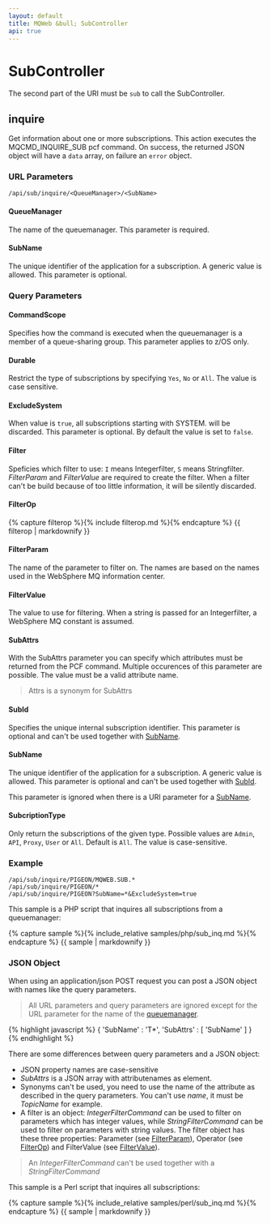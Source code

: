 ```yaml
---
layout: default
title: MQWeb &bull; SubController
api: true
---
```

SubController
=============

The second part of the URI must be `sub` to call the SubController.

## <a name="inquire"></a>inquire
Get information about one or more subscriptions. This action executes the
MQCMD_INQUIRE_SUB pcf command. On success, the returned JSON 
object will have a `data` array, on failure an `error` object.

### <a name="inquireUrl"></a>URL Parameters
`/api/sub/inquire/<QueueManager>/<SubName>`

#### <a name="inquireUrlQueueManager"></a>QueueManager
The name of the queuemanager. This parameter is required.

#### <a name="inquireUrlSubName"></a>SubName
The unique identifier of the application for a subscription. A generic
value is allowed. This parameter is optional.

### <a name="inquireQuery"></a>Query Parameters

#### <a name="inquireQueryCommandScope"></a>CommandScope
Specifies how the command is executed when the queuemanager is a member of a
queue-sharing group. This parameter applies to z/OS only.

#### <a name="inquireQueryDurable"></a>Durable
Restrict the type of subscriptions by specifying `Yes`, `No` or `All`. The
value is case sensitive.

#### <a name="inquireQueryExcludeSystem"></a>ExcludeSystem
When value is `true`, all subscriptions starting with SYSTEM. will be discarded.
This parameter is optional. By default the value is set to `false`.

#### <a name="inquireQueryFilter"></a>Filter
Speficies which filter to use: `I` means Integerfilter, `S` means Stringfilter.
*FilterParam* and *FilterValue* are required to create the filter. When a
filter can't be build because of too little information, it will be silently
discarded.

#### <a name="inquireQueryFilterOp"></a>FilterOp
{% capture filterop %}{% include filterop.md %}{% endcapture %}
{{ filterop | markdownify }}

#### <a name="inquireQueryFilterParam"></a>FilterParam
The name of the parameter to filter on. The names are based on the names used
in the WebSphere MQ information center.

#### <a name="inquireQueryFilterValue"></a>FilterValue
The value to use for filtering. When a string is passed for an Integerfilter,
a WebSphere MQ constant is assumed.

#### <a name="inquireQuerySubAttrs"></a>SubAttrs
With the SubAttrs parameter you can specify which attributes must be
returned from the PCF command. Multiple occurences of this parameter
are possible. The value must be a valid attribute name.

> Attrs is a synonym for SubAttrs

#### <a name="inquireQuerySubId"></a>SubId
Specifies the unique internal subscription identifier. This parameter is
optional and can't be used together with [SubName](#inquireQuerySubName).

#### <a name="inquireQuerySubName"></a>SubName
The unique identifier of the application for a subscription. A generic
value is allowed. This parameter is optional and can't be used together with
[SubId](#inquireQuerySubId).

This parameter is ignored when there is a URI parameter for a
[SubName](#inquireUrlSubName).

#### <a name="inquireQuerySubcriptionType"></a>SubcriptionType
Only return the subscriptions of the given type. Possible values are `Admin`,
`API`, `Proxy`, `User` or `All`. Default is `All`. The value is case-sensitive.

### <a name="inquireExample"></a>Example

`/api/sub/inquire/PIGEON/MQWEB.SUB.*`  
`/api/sub/inquire/PIGEON/*`  
`/api/sub/inquire/PIGEON?SubName=*&ExcludeSystem=true`  

This sample is a PHP script that inquires all subscriptions from a queuemanager:

{% capture sample %}{% include_relative samples/php/sub_inq.md %}{% endcapture %}
{{ sample | markdownify }}

### <a name="inquireJSON"></a>JSON Object
When using an application/json POST request you can post a JSON object with
names like the query parameters.

> All URL parameters and query parameters are ignored except for the URL parameter for
> the name of the [queuemanager](#inquireUrlQueueManager).

{% highlight javascript %}
    {
      'SubName' : 'T*',
      'SubAttrs' : [
        'SubName'
      ]
    }
{% endhighlight %}

There are some differences between query parameters and a JSON object:

+ JSON property names are case-sensitive
+ *SubAttrs* is a JSON array with attributenames as element.
+ Synonyms can't be used, you need to use the name of the attribute
  as described in the query parameters. You can't use *name*, it must be *TopicName* for example.
+ A filter is an object: *IntegerFilterCommand* can be used to filter on parameters which has
  integer values, while *StringFilterCommand* can be used to filter on parameters with string values.
  The filter object has these three properties: Parameter (see [FilterParam](#inquireQueryFilterParam)),
  Operator (see [FilterOp](#inquireQueryFilterOp)) and FilterValue (see [FilterValue](#inquireQueryFilterValue)).

> An *IntegerFilterCommand* can't be used together with a *StringFilterCommand*

This sample is a Perl script that inquires all subscriptions:

{% capture sample %}{% include_relative samples/perl/sub_inq.md %}{% endcapture %}
{{ sample | markdownify }}
